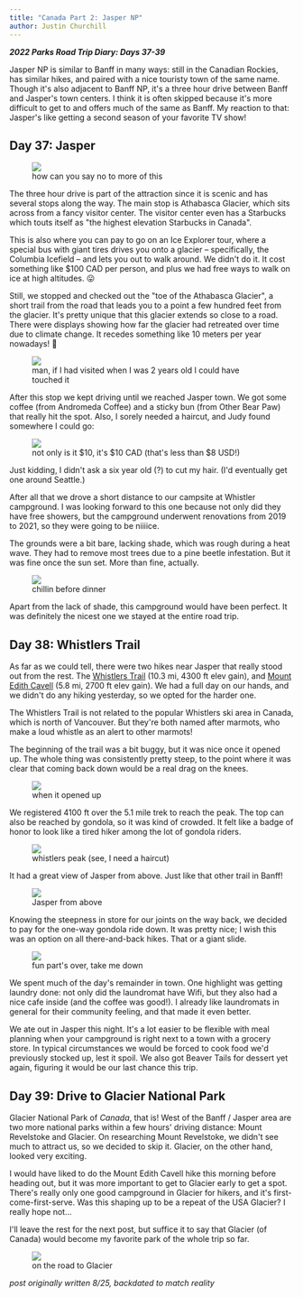 ```yaml
---
title: "Canada Part 2: Jasper NP"
author: Justin Churchill
---
```

***2022 Parks Road Trip Diary: Days 37-39***

Jasper NP is similar to Banff in many ways: still in the Canadian Rockies, has similar hikes, and paired with a nice touristy town of the same name. Though it's also adjacent to Banff NP, it's a three hour drive between Banff and Jasper's town centers. I think it is often skipped because it's more difficult to get to and offers much of the same as Banff. My reaction to that: Jasper's like getting a second season of your favorite TV show!
<!--end_excerpt-->

## Day 37: Jasper
<!-- Drive to Jasper (athabasca) -->

<!-- View from visitor center of glaciers -->
<figure>
    <img src="https://lh3.googleusercontent.com/pw/AL9nZEUAXpkcLNuawNlW5sIliCEnNvwM5gutFCkhPalctUNUgpXo93yN0dx4xRkE8tFkA7mIAt_GgQKSphTjW0k3fMhFKYN5uvHPf_itkBmT4et4NJXtIKKk7_d1dKZeTKP0soeUv2mylVEx_InwAvW1n2xh3Q=w1862-h1396-no?authuser=0">
    <figcaption>how can you say no to more of this</figcaption>
</figure>

The three hour drive is part of the attraction since it is scenic and has several stops along the way. The main stop is Athabasca Glacier, which sits across from a fancy visitor center. The visitor center even has a Starbucks which touts itself as "the highest elevation Starbucks in Canada".

This is also where you can pay to go on an Ice Explorer tour, where a special bus with giant tires drives you onto a glacier – specifically, the Columbia Icefield – and lets you out to walk around. We didn't do it. It cost something like $100 CAD per person, and plus we had free ways to walk on ice at high altitudes. 😛

Still, we stopped and checked out the "toe of the Athabasca Glacier", a short trail from the road that leads you to a point a few hundred feet from the glacier. It's pretty unique that this glacier extends so close to a road. There were displays showing how far the glacier had retreated over time due to climate change. It recedes something like 10 meters per year nowadays! 🥵

<!-- Glacier retreating sign 1992 -->
<figure>
    <img src="https://lh3.googleusercontent.com/pw/AL9nZEVJRdw7pypoqw0Zw3K42jcrO-p-oPfdgXl9B_JfNDjDX6MMMLUxqv-hUG-Oylqm9rU18kT7MZ7kvXBsDZ5SuSAXKTo1-6-BIZdzrV-YC7bw8LJ3trTm-Zkfj2U1Tm8pXjJAeETY5I3RGqErKCYA5J0tzA=w1048-h1396-no?authuser=0">
    <figcaption>man, if I had visited when I was 2 years old I could have touched it</figcaption>
</figure>

After this stop we kept driving until we reached Jasper town. We got some coffee (from Andromeda Coffee) and a sticky bun (from Other Bear Paw) that really hit the spot. Also, I sorely needed a haircut, and Judy found somewhere I could go:

<!-- hair cut $10 sign in Jasper -->
<figure>
    <img src="https://lh3.googleusercontent.com/pw/AL9nZEUynkYBI86pkw6Gmp3YhLiUT3Ph1dSJmHnraCaaTn-g92vzsbva7k1msF7rsGijspLORsZqutRS_sjGhXEIdFcJ6qfcPoE4YErj26sDE1g__MAZlwm4TiZxamcLTTpYjSqq8gsg4tju3SQVuGroZ0oH1w=w1048-h1396-no?authuser=0">
    <figcaption>not only is it $10, it's $10 CAD (that's less than $8 USD!)</figcaption>
</figure>

Just kidding, I didn't ask a six year old (?) to cut my hair. (I'd eventually get one around Seattle.)

After all that we drove a short distance to our campsite at Whistler campground. I was looking forward to this one because not only did they have free showers, but the campground underwent renovations from 2019 to 2021, so they were going to be niiiice.

The grounds were a bit bare, lacking shade, which was rough during a heat wave. They had to remove most trees due to a pine beetle infestation. But it was fine once the sun set. More than fine, actually.

<!-- new campground in jasper at sunset -->
<figure>
    <img src="https://lh3.googleusercontent.com/pw/AL9nZEX6B4ZOed389xZkEOVKQjjzOZ5O7GUAIHBBW_Du34njedok0kUeE5LDnNeAGg7X7I6Q8yC4sNp0yBF5evvaxFEsJIHdRah4FuaWb0vq6UG2iRssjb6UEeW61dMzCZmMw0fa1c7xUUGkxM7QbacLIZKdrQ=w1862-h1396-no?authuser=0">
    <figcaption>chillin before dinner</figcaption>
</figure>

Apart from the lack of shade, this campground would have been perfect. It was definitely the nicest one we stayed at the entire road trip.

## Day 38: Whistlers Trail
<!-- Jasper + Whistler Trail -->

As far as we could tell, there were two hikes near Jasper that really stood out from the rest. The [Whistlers Trail](https://www.alltrails.com/trail/canada/alberta/the-whistlers-trail?u=i) (10.3 mi, 4300 ft elev gain), and [Mount Edith Cavell](https://www.alltrails.com/trail/canada/alberta/east-ridge-summit-via-mount-edith-cavell-meadows-trail?u=i) (5.8 mi, 2700 ft elev gain). We had a full day on our hands, and we didn't do any hiking yesterday, so we opted for the harder one.

The Whistlers Trail is not related to the popular Whistlers ski area in Canada, which is north of Vancouver. But they're both named after marmots, who make a loud whistle as an alert to other marmots!

The beginning of the trail was a bit buggy, but it was nice once it opened up. The whole thing was consistently pretty steep, to the point where it was clear that coming back down would be a real drag on the knees.

<!-- on the way up to Whistlers -->
<figure>
    <img src="https://lh3.googleusercontent.com/pw/AL9nZEX3dbTIHAE9lAOpObSSRAAhsxi4D9UezwWQTetxK5jMDX5j9UDoSqkn8fEMcCV7QYhl0u3X-ydyN60zSu_zB_y7o5a0U5-arTOsQk9C_Z0UsrdK3n3qnPXqW1UCjtLtfkeYTnqCP9XGJQGWCUidYruhqQ=w1862-h1396-no?authuser=0">
    <figcaption>when it opened up</figcaption>
</figure>

We registered 4100 ft over the 5.1 mile trek to reach the peak. The top can also be reached by gondola, so it was kind of crowded. It felt like a badge of honor to look like a tired hiker among the lot of gondola riders.

<!-- at the peak of whistlers -->
<figure>
    <img src="https://lh3.googleusercontent.com/pw/AL9nZEUjzR2z-OXzXxTxwN7zvYzyEyI2WdL1JzHTgHTEKfnTMXMVWO9AHT7goejWimVl4oCfSs1LREslGNfCwnHGTp83QLcsBTfdwm_iCcNscq5mxN7pqnZPm8XalUBm3WwHrZNzq4IJG5Yiv6gE80cCBAqoyQ=w1860-h1396-no?authuser=0">
    <figcaption>whistlers peak (see, I need a haircut)</figcaption>
</figure>

It had a great view of Jasper from above. Just like that other trail in Banff!

<!-- looking down on jasper from whistler peak -->
<figure>
    <img src="https://lh3.googleusercontent.com/pw/AL9nZEVvwKEP_DtKj3TG6S4pb950vmfCY2utRItbRQAPKXbxaGEJwDvL9PanIM-1d8i6mA432NTe65MosWv2PGyoS8sPm6Ni6QUQvOkiv_LtWcVFA6Dym6tpebOSXVcl0a0T4qEwF7-O6ssQQh9p8AFDzuK15w=w1862-h1396-no?authuser=0">
    <figcaption>Jasper from above</figcaption>
</figure>

Knowing the steepness in store for our joints on the way back, we decided to pay for the one-way gondola ride down. It was pretty nice; I wish this was an option on all there-and-back hikes. That or a giant slide.

<!-- in the gondola on the ride down -->
<figure>
    <img src="https://lh3.googleusercontent.com/pw/AL9nZEXckBp_ZGNFzxH-tp9YibHavqFWCyklJpgPbsXWNulARVIWbXcHo8_pEwcUFTU42eQVvImeIeqC9DD_htUsHxeZxkyuYCowpPJETsAHqLrhT4d88NWmQY39TDr67ChCKaaZ37dYi0mOzzLjLoGTB5_-tQ=w1048-h1396-no?authuser=0">
    <figcaption>fun part's over, take me down</figcaption>
</figure>

We spent much of the day's remainder in town. One highlight was getting laundry done: not only did the laundromat have Wifi, but they also had a nice cafe inside (and the coffee was good!). I already like laundromats in general for their community feeling, and that made it even better.

We ate out in Jasper this night. It's a lot easier to be flexible with meal planning when your campground is right next to a town with a grocery store. In typical circumstances we would be forced to cook food we'd previously stocked up, lest it spoil. We also got Beaver Tails for dessert yet again, figuring it would be our last chance this trip.

## Day 39: Drive to Glacier National Park
<!-- drive to Glacier -->

Glacier National Park of _Canada_, that is! West of the Banff / Jasper area are two more national parks within a few hours' driving distance: Mount Revelstoke and Glacier. On researching Mount Revelstoke, we didn't see much to attract us, so we decided to skip it. Glacier, on the other hand, looked very exciting.

I would have liked to do the Mount Edith Cavell hike this morning before heading out, but it was more important to get to Glacier early to get a spot. There's really only one good campground in Glacier for hikers, and it's first-come-first-serve. Was this shaping up to be a repeat of the USA Glacier? I really hope not...

I'll leave the rest for the next post, but suffice it to say that Glacier (of Canada) would become my favorite park of the whole trip so far.

<!-- on the road to glacier when it's rainy -->
<figure>
    <img src="https://lh3.googleusercontent.com/pw/AL9nZEXfu2nHprZgqWKpWBpzeLlmItmguVk1nkUmiv0gy9O3JXIey2n2DmVScPVElTbpFd3lt7YtL3IG_nVnBe_aS50NiGRFHbXZYnPih75g4iwoKpptGUdkbxzFPAETCOVTkwWmmWlAxsmg50w92KUgeaOeQg=w1862-h1396-no?authuser=0">
    <figcaption>on the road to Glacier</figcaption>
</figure>


_post originally written 8/25, backdated to match reality_
